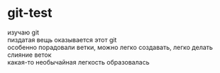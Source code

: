 git-test
========

изучаю git<br>
пиздатая вещь оказывается этот git<br>
особенно порадовали ветки, можно легко создавать, легко делать слияние веток<br>
какая-то необычайная легкость образовалась<br>
